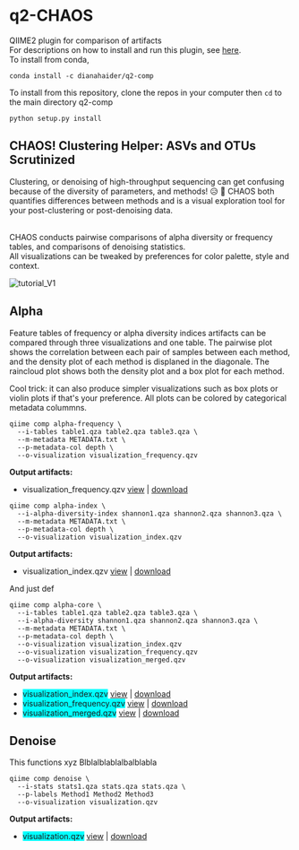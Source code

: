 # q2-CHAOS

QIIME2 plugin for comparison of artifacts <br>
For descriptions on how to install and run this plugin, see  <a href="https://github.com/dianahaider/q2-comp/wiki">here</a>.<br>
To install from conda,
```
conda install -c dianahaider/q2-comp
```

To install from this repository, clone the repos in your computer then ```cd``` to the main directory q2-comp
```
python setup.py install
```

## CHAOS! Clustering Helper: ASVs and OTUs Scrutinized

<p>Clustering, or denoising of high-throughput sequencing can get confusing because of the diversity of parameters, and methods! &#128549; &#129327; CHAOS both quantifies differences between methods and is a visual exploration tool for your post-clustering or post-denoising data.</p>
<br>
CHAOS conducts pairwise comparisons of alpha diversity or frequency tables, and comparisons of denoising statistics.
<br>
All visualizations can be tweaked by preferences for color palette, style and context.

![tutorial_V1](https://github.com/dianahaider/q2-comp/blob/master/tutorial/tutorial_v1.png)


## Alpha

Feature tables of frequency or alpha diversity indices artifacts can be compared through three visualizations and one table. The pairwise plot shows the correlation between each pair of samples between each method, and the density plot of each method is displaned in the diagonale. The raincloud plot shows both the density plot and a box plot for each method.

Cool trick: it can also produce simpler visualizations such as box plots or violin plots if that's your preference. All plots can be colored by categorical metadata colummns.

```
qiime comp alpha-frequency \
  --i-tables table1.qza table2.qza table3.qza \
  --m-metadata METADATA.txt \
  --p-metadata-col depth \
  --o-visualization visualization_frequency.qzv
```
<b>Output artifacts:</b>
<p>
  <ul>
    <li> visualization_frequency.qzv <a href="https://github.com/dianahaider/q2-comp/wiki">view</a> | <a href="https://github.com/dianahaider/q2-comp/wiki">download</a>
    </li>
  </ul>
</p>





```
qiime comp alpha-index \
  --i-alpha-diversity-index shannon1.qza shannon2.qza shannon3.qza \
  --m-metadata METADATA.txt \
  --p-metadata-col depth \
  --o-visualization visualization_index.qzv
```
<b>Output artifacts:</b>
<ul>
  <li>visualization_index.qzv <a href="https://github.com/dianahaider/q2-comp/wiki">view</a> | <a href="https://github.com/dianahaider/q2-comp/wiki">download</a>
</ul>

And just def

```
qiime comp alpha-core \
  --i-tables table1.qza table2.qza table3.qza \
  --i-alpha-diversity shannon1.qza shannon2.qza shannon3.qza \
  --m-metadata METADATA.txt \
  --p-metadata-col depth \
  --o-visualization visualization_index.qzv
  --o-visualization visualization_frequency.qzv
  --o-visualization visualization_merged.qzv

```

<b>Output artifacts:</b>
<ul>
  <li> <span style="background-color:#00FEFE">visualization_index.qzv</span> <a href="https://github.com/dianahaider/q2-comp/wiki">view</a> | <a href="https://github.com/dianahaider/q2-comp/wiki">download</a> </li>
  <li><span style="background-color:#00FEFE">visualization_frequency.qzv</span> <a href="https://github.com/dianahaider/q2-comp/wiki">view</a> | <a href="https://github.com/dianahaider/q2-comp/wiki">download</a></li>
  <li><span style="background-color:#00FEFE">visualization_merged.qzv</span> <a href="https://github.com/dianahaider/q2-comp/wiki">view</a> | <a href="https://github.com/dianahaider/q2-comp/wiki">download</a></li>
</ul>

## Denoise

This functions xyz Blblalblablalbalblabla

```
qiime comp denoise \
  --i-stats stats1.qza stats.qza stats.qza \
  --p-labels Method1 Method2 Method3
  --o-visualization visualization.qzv
```
<b>Output artifacts:</b>
<ul>
  <li> <span style="background-color:#00FEFE">visualization.qzv</span> <a href="https://github.com/dianahaider/q2-comp/wiki">view</a> | <a href="https://github.com/dianahaider/q2-comp/wiki">download</a> </li>
</ul>
